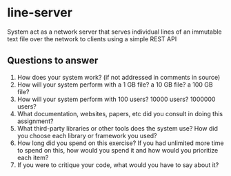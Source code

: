 # line-server
System act as a network server that serves individual lines of an immutable text file over the network to clients using a simple REST API

## Questions to answer
1. How does your system work? (if not addressed in comments in source)
2. How will your system perform with a 1 GB file? a 10 GB file? a 100 GB file?
3. How will your system perform with 100 users? 10000 users? 1000000 users?
4. What documentation, websites, papers, etc did you consult in doing this assignment?
5. What third-party libraries or other tools does the system use? How did you choose each library or framework you used?
6. How long did you spend on this exercise? If you had unlimited more time to spend on this, how would you spend it and how would you prioritize each item?
7. If you were to critique your code, what would you have to say about it?

